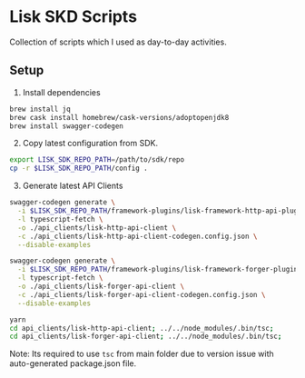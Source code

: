 # Lisk SKD Scripts

Collection of scripts which I used as day-to-day activities.

## Setup

1. Install dependencies

```bash
brew install jq
brew cask install homebrew/cask-versions/adoptopenjdk8
brew install swagger-codegen
```

2. Copy latest configuration from SDK.

```bash
export LISK_SDK_REPO_PATH=/path/to/sdk/repo
cp -r $LISK_SDK_REPO_PATH/config .
```

3. Generate latest API Clients

```bash
swagger-codegen generate \
  -i $LISK_SDK_REPO_PATH/framework-plugins/lisk-framework-http-api-plugin/swagger.yml \
  -l typescript-fetch \
  -o ./api_clients/lisk-http-api-client \
  -c ./api_clients/lisk-http-api-client-codegen.config.json \
  --disable-examples

swagger-codegen generate \
  -i $LISK_SDK_REPO_PATH/framework-plugins/lisk-framework-forger-plugin/swagger.yml \
  -l typescript-fetch \
  -o ./api_clients/lisk-forger-api-client \
  -c ./api_clients/lisk-forger-api-client-codegen.config.json \
  --disable-examples

yarn
cd api_clients/lisk-http-api-client; ../../node_modules/.bin/tsc;
cd api_clients/lisk-forger-api-client; ../../node_modules/.bin/tsc;
```

Note: Its required to use `tsc` from main folder due to version issue with auto-generated package.json file.
